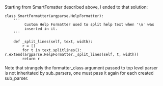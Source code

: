 Starting from SmartFomatter described above, I ended to that solution:

```
class SmartFormatter(argparse.HelpFormatter):
    '''
         Custom Help Formatter used to split help text when '\n' was 
         inserted in it.
    '''

    def _split_lines(self, text, width):
        r = []
        for t in text.splitlines(): r.extend(argparse.HelpFormatter._split_lines(self, t, width))
        return r
```

Note that strangely the formatter_class argument passed to top level parser is not inheritated by sub_parsers, one must pass it again for each created sub_parser.

